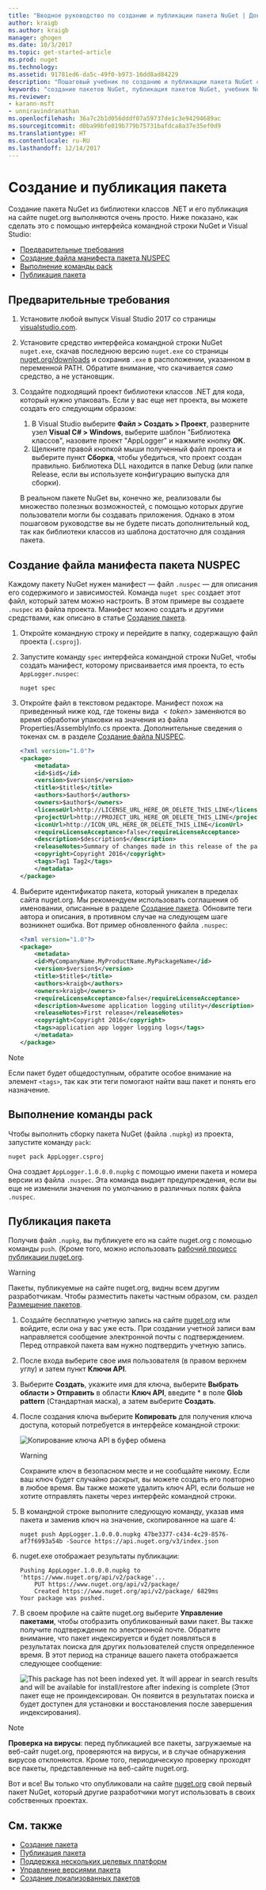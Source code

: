 ```yaml
---
title: "Вводное руководство по созданию и публикации пакета NuGet | Документы Майкрософт"
author: kraigb
ms.author: kraigb
manager: ghogen
ms.date: 10/3/2017
ms.topic: get-started-article
ms.prod: nuget
ms.technology: 
ms.assetid: 91781ed6-da5c-49f0-b973-16dd8ad84229
description: "Пошаговый учебник по созданию и публикации пакета NuGet с помощью интерфейса командной строки nuget.exe и Visual Studio."
keywords: "создание пакетов NuGet, публикация пакетов NuGet, учебник NuGet"
ms.reviewer:
- karann-msft
- unniravindranathan
ms.openlocfilehash: 36a7c2b1d056dddf07a59737de1c3e94294689ac
ms.sourcegitcommit: d0ba99bfe019b779b75731bafdca8a37e35ef0d9
ms.translationtype: HT
ms.contentlocale: ru-RU
ms.lasthandoff: 12/14/2017
---
```

# <a name="create-and-publish-a-package"></a>Создание и публикация пакета

Создание пакета NuGet из библиотеки классов .NET и его публикация на сайте nuget.org выполняются очень просто. Ниже показано, как сделать это с помощью интерфейса командной строки NuGet и Visual Studio:

- [Предварительные требования](#install-pre-requisites)
- [Создание файла манифеста пакета NUSPEC](#create-the-nuspec-package-manifest-file)
- [Выполнение команды pack](#run-the-pack-command)
- [Публикация пакета](#publish-the-package)

## <a name="pre-requisites"></a>Предварительные требования

1. Установите любой выпуск Visual Studio 2017 со страницы [visualstudio.com](https://www.visualstudio.com/).

1. Установите средство интерфейса командной строки NuGet `nuget.exe`, скачав последнюю версию `nuget.exe` со страницы [nuget.org/downloads](https://nuget.org/downloads) и сохранив `.exe` в расположении, указанном в переменной PATH. Обратите внимание, что скачивается *само* средство, а не установщик.

1. Создайте подходящий проект библиотеки классов .NET для кода, который нужно упаковать. Если у вас еще нет проекта, вы можете создать его следующим образом:
    1. В Visual Studio выберите **Файл > Создать > Проект**, разверните узел **Visual C# > Windows**, выберите шаблон "Библиотека классов", назовите проект "AppLogger" и нажмите кнопку **ОК**.
    1. Щелкните правой кнопкой мыши полученный файл проекта и выберите пункт **Сборка**, чтобы убедиться, что проект создан правильно. Библиотека DLL находится в папке Debug (или папке Release, если вы используете конфигурацию выпуска для сборки).

    В реальном пакете NuGet вы, конечно же, реализовали бы множество полезных возможностей, с помощью которых другие пользователи могли бы создавать приложения. Однако в этом пошаговом руководстве вы не будете писать дополнительный код, так как библиотеки классов из шаблона достаточно для создания пакета.

## <a name="create-the-nuspec-package-manifest-file"></a>Создание файла манифеста пакета NUSPEC

Каждому пакету NuGet нужен манифест &mdash; файл `.nuspec` &mdash; для описания его содержимого и зависимостей. Команда `nuget spec` создает этот файл, который затем можно настроить. В этом примере вы создаете `.nuspec` из файла проекта. Манифест можно создать и другими средствами, как описано в статье [Создание пакета](../create-packages/creating-a-package.md).

1. Откройте командную строку и перейдите в папку, содержащую файл проекта (`.csproj`).

1. Запустите команду `spec` интерфейса командной строки NuGet, чтобы создать манифест, которому присваивается имя проекта, то есть `AppLogger.nuspec`:

    ```
    nuget spec
    ```

1. Откройте файл в текстовом редакторе. Манифест похож на приведенный ниже код, где токены вида *$`<token>`$* заменяются во время обработки упаковки на значения из файла Properties/AssemblyInfo.cs проекта. Дополнительные сведения о токенах см. в разделе [Создание файла NUSPEC](../create-packages/creating-a-package.md#creating-the-nuspec-file).

    ```xml
    <?xml version="1.0"?>
    <package>
        <metadata>
        <id>$id$</id>
        <version>$version$</version>
        <title>$title$</title>
        <authors>$author$</authors>
        <owners>$author$</owners>
        <licenseUrl>http://LICENSE_URL_HERE_OR_DELETE_THIS_LINE</licenseUrl>
        <projectUrl>http://PROJECT_URL_HERE_OR_DELETE_THIS_LINE</projectUrl>
        <iconUrl>http://ICON_URL_HERE_OR_DELETE_THIS_LINE</iconUrl>
        <requireLicenseAcceptance>false</requireLicenseAcceptance>
        <description>$description$</description>
        <releaseNotes>Summary of changes made in this release of the package.</releaseNotes>
        <copyright>Copyright 2016</copyright>
        <tags>Tag1 Tag2</tags>
        </metadata>
    </package>
    ```

1. Выберите идентификатор пакета, который уникален в пределах сайта nuget.org. Мы рекомендуем использовать соглашения об именовании, описанные в разделе [Создание пакета](../create-packages/creating-a-package.md#choosing-a-unique-package-identifier-and-setting-the-version-number). Обновите теги автора и описания, в противном случае на следующем шаге возникнет ошибка. Вот пример обновленного файла `.nuspec`:

    ```xml
    <?xml version="1.0"?>
    <package>
        <metadata>
        <id>MyCompanyName.MyProductName.MyPackageName</id>
        <version>$version$</version>
        <title>$title$</title>
        <authors>kraigb</authors>
        <owners>kraigb</owners>
        <requireLicenseAcceptance>false</requireLicenseAcceptance>
        <description>Awesome application logging utility</description>
        <releaseNotes>First release</releaseNotes>
        <copyright>Copyright 2016</copyright>
        <tags>application app logger logging logs</tags>
        </metadata>
    </package>
    ```

> [!Note]
> Если пакет будет общедоступным, обратите особое внимание на элемент `<tags>`, так как эти теги помогают найти ваш пакет и понять его назначение.

## <a name="run-the-pack-command"></a>Выполнение команды pack

Чтобы выполнить сборку пакета NuGet (файла `.nupkg`) из проекта, запустите команду `pack`:

```
nuget pack AppLogger.csproj
```

Она создает `AppLogger.1.0.0.0.nupkg` с помощью имени пакета и номера версии из файла `.nuspec`. Эта команда выдает предупреждения, если вы еще не изменили значения по умолчанию в различных полях файла `.nuspec`.

## <a name="publish-the-package"></a>Публикация пакета

Получив файл `.nupkg`, вы публикуете его на сайте nuget.org с помощью команды `push`. (Кроме того, можно использовать [рабочий процесс публикации nuget.org](../create-packages/publish-a-package.md#publish-to-nugetorg).

> [!Warning]
> Пакеты, публикуемые на сайте nuget.org, видны всем другим разработчикам. Чтобы разместить пакеты частным образом, см. раздел [Размещение пакетов](../hosting-packages/overview.md).


1. Создайте бесплатную учетную запись на сайте [nuget.org](https://www.nuget.org/users/account/LogOn?returnUrl=%2F) или войдите, если она у вас уже есть. При создании учетной записи вам направляется сообщение электронной почты с подтверждением. Перед отправкой пакета вам нужно подтвердить учетную запись.

1. После входа выберите свое имя пользователя (в правом верхнем углу) и затем пункт **Ключи API**.

1. Выберите **Создать**, укажите имя для ключа, выберите **Выбрать области > Отправить** в области **Ключ API**, введите * в поле **Glob pattern** (Стандартная маска), а затем выберите **Создать**.

1. После создания ключа выберите **Копировать** для получения ключа доступа, который потребуется в интерфейсе командной строки:

    ![Копирование ключа API в буфер обмена](media/QS_Create-02-APIKey.png)

    > [!Warning]
    > Сохраните ключ в безопасном месте и не сообщайте никому. Если ваш ключ будет случайно раскрыт, вы можете создать его повторно в любое время. Вы также можете удалить ключ API, если больше не хотите отправлять пакеты через интерфейс командной строки.

1. В командной строке выполните следующую команду, указав имя пакета и заменив ключ на значение, скопированное на шаге 4:

    ```
    nuget push AppLogger.1.0.0.0.nupkg 47be3377-c434-4c29-8576-af7f6993a54b -Source https://api.nuget.org/v3/index.json
    ```
    
1. nuget.exe отображает результаты публикации:

    ```
    Pushing AppLogger.1.0.0.0.nupkg to 'https://www.nuget.org/api/v2/package'...
        PUT https://www.nuget.org/api/v2/package/
        Created https://www.nuget.org/api/v2/package/ 6829ms
    Your package was pushed. 
    ```

1. В своем профиле на сайте nuget.org выберите **Управление пакетами**, чтобы отобразить опубликованный вами пакет. Вы также получите подтверждение по электронной почте. Обратите внимание, что пакет индексируется и будет появляться в результатах поиска для других пользователей спустя определенное время. В этот период на странице вашего пакета отображается следующее сообщение:

    ![This package has not been indexed yet. It will appear in search results and will be available for install/restore after indexing is complete (Этот пакет еще не проиндексирован. Он появится в результатах поиска и будет доступен для установки и восстановления после завершения индексирования).](media/QS_Create-03-NotIndexed.png)

> [!Note]
> **Проверка на вирусы**: перед публикацией все пакеты, загружаемые на веб-сайт nuget.org, проверяются на вирусы, и в случае обнаружения вирусов отклоняются. Кроме того, периодическую проверку проходят все пакеты, представленные на веб-сайте nuget.org.

Вот и все! Вы только что опубликовали на сайте [nuget.org](https://www.nuget.org/) свой первый пакет NuGet, который другие разработчики могут использовать в своих собственных проектах.

## <a name="related-topics"></a>См. также

- [Создание пакета](../create-packages/creating-a-package.md)
- [Публикация пакета](../create-packages/publish-a-package.md)
- [Поддержка нескольких целевых платформ](../create-packages/supporting-multiple-target-frameworks.md)
- [Управление версиями пакета](../reference/package-versioning.md)
- [Создание локализованных пакетов](../create-packages/creating-localized-packages.md)
